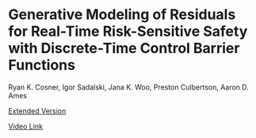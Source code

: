 # Generative Modeling of Residuals for Real-Time Risk-Sensitive Safety with Discrete-Time Control Barrier Functions

Ryan K. Cosner, Igor Sadalski, Jana K. Woo, Preston Culbertson, Aaron D. Ames 

[Extended Version](https://drive.google.com/file/d/1h1i2P1oLIH9gGgi2g6ciR3EFWSTiJb7s/view?usp=sharing)

[Video Link](https://drive.google.com/file/d/1bekwmXurwea_DyGgQHDT6q_D-8Han_TN/view?usp=sharing)
